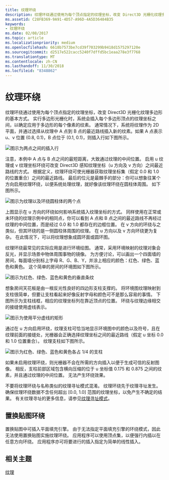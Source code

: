 ```yaml
---
title: 纹理环绕
description: 纹理环绕通过使用为每个顶点指定的纹理坐标，改变 Direct3D 光栅化纹理多边形的基本方式。
ms.assetid: C28FB369-9A91-4D57-A96D-4A5D36484B35
keywords:
- 纹理环绕
ms.date: 02/08/2017
ms.topic: article
ms.localizationpriority: medium
ms.openlocfilehash: 6618b7573be7cd39f703299b9418d1575297120e
ms.sourcegitcommit: d2517e522cacc5240f7dffd5bc1eaa278e3f7768
ms.translationtype: MT
ms.contentlocale: zh-CN
ms.lasthandoff: 11/30/2018
ms.locfileid: "8348862"
---
```

# <a name="texture-wrapping"></a>纹理环绕


纹理环绕通过使用为每个顶点指定的纹理坐标，改变 Direct3D 光栅化纹理多边形的基本方式。 实行多边形光栅化时，系统会插入每个多边形顶点的纹理坐标之间，以确定应用于多边形的每个像素的纹素。 通常情况下，系统将纹理作为 2D 平面，并通过选择从纹理中 A 点到 B 点的最近路线插入新的纹素。如果 A 点表示 u、v 位置 (0.8, 0.1)，B 点位于 (0.1, 0.1)，则插入行如下图所示。

![图示为两点之间的插入行](images/interp1.png)

注意，本例中 A 点与 B 点之间的最短距离，大致通过纹理的中间位置。 启用 u 纹理或 v 纹理坐标环绕可改变 Direct3D 感知纹理坐标（u 方向及 v 方向）之间最近路线的方式。 根据定义，纹理环绕可使光栅器获取纹理坐标集（假定 0.0 和 1.0 的位置重合）之间的最近路线。 最后的位元是最棘手的部分：你可以想象往某个方向启用纹理环绕，以便系统处理纹理，就好像该纹理环绕在圆柱体周围。 如下图所示。

![图示为纹理以及环绕圆柱体的两个点](images/interp2.png)

上图显示在 u 方向的环绕如何影响系统插入纹理坐标的方式。 同样使用在正常或未环绕的纹理示例中的相同点，你可以看到 A 点和 B 点之间的最近路线不再经过纹理的中间位置，而是经过 0.0 和 1.0 都存在的边框位置。 在 v 方向的环绕与之类似，但其环绕的是一侧圆柱体周围的纹理。 在 u 方向以及 v 方向环绕更为复杂。 在此情况下，可以将纹理想象成圆环面或圆环图。

纹理环绕最常见的实际应用是进行环境绘图。 通常，采用环境映射的纹理对象会反光，并显示场景中物体周围事物的镜像。 为方便讨论，可以画出一个四面墙的房间，每面墙分别标上字母 R、G、B、Y，并涂上相应的颜色：红色、绿色、蓝色和黄色。 这个简单的房间的环境图如下图所示。

![图示为红色、绿色、蓝色和黄色的垂直条纹](images/envmap.png)

想象房间天花板是由一根反光性良好的四边形支柱支撑的。 将环境图纹理映射到支柱很简单，但要让支柱看起来好像反射字母和颜色可不是那么容易的事情。 下图所示为支柱线框，相应的纹理坐标列在靠近顶点的位置。 环绕与纹理边缘相交的接缝使用虚线表示。

![图示为使用平分虚线的矩形](images/seam.png)

通过在 u 方向启用环绕，纹理支柱可恰当地显示环境图中的颜色以及符号，且在纹理前面的接缝处，光栅器会正确选择纹理坐标之间的最近路线（假定 u 坐标 0.0 和 1.0 位置重合）。 纹理支柱如下图所示。

![图示为红色、绿色、蓝色和黄色各占 1/4 的支柱](images/tex-seam.png)

如果未启用纹理环绕，则光栅器不会在所需的方向插入以便于生成可信的反射图像。 相反，支柱前部区域包含横向压缩的位于 u 坐标值 0.175 和 0.875 之间的纹素，并且通过纹理的中间位置。 无法产生环绕效果。

不要将纹理环绕与名称类似的纹理寻址模式混淆。 纹理环绕先于纹理寻址发生。 确保纹理环绕数据不含任何超出 \[0.0, 1.0\] 范围的纹理坐标，以免产生不确定的结果。 有关纹理寻址的更多信息，请参见[纹理寻址模式](texture-addressing-modes.md)。

## <a name="span-iddisplacementmapwrappingspanspan-iddisplacementmapwrappingspanspan-iddisplacementmapwrappingspandisplacement-map-wrapping"></a><span id="Displacement_Map_Wrapping"></span><span id="displacement_map_wrapping"></span><span id="DISPLACEMENT_MAP_WRAPPING"></span>置换贴图环绕


置换贴图中可插入平面填充引擎。 由于无法指定平面填充引擎的环绕模式，因此无法使用置换贴图实施纹理环绕。 应用程序可以使用顶点集，以便强行内插以在任意方向环绕。 应用程序亦可将要进行的插入指定为简单的线性插入。

## <a name="span-idrelated-topicsspanrelated-topics"></a><span id="related-topics"></span>相关主题


[纹理](textures.md)

 

 




